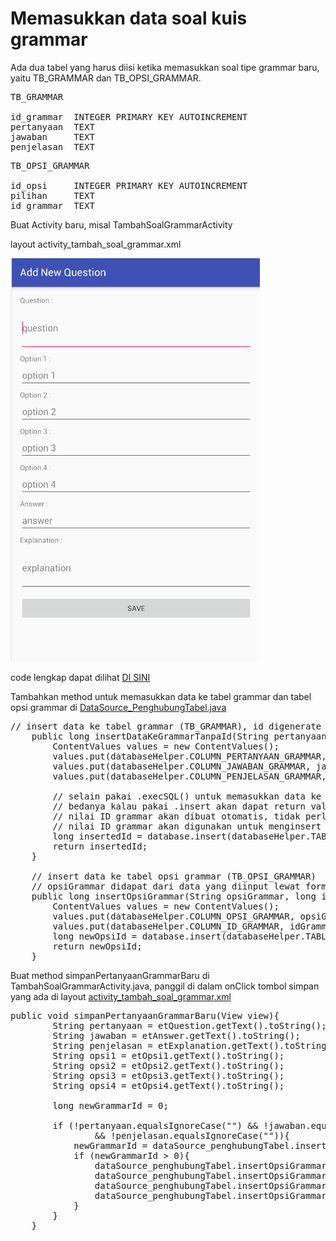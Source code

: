 # Memasukkan data soal kuis grammar

Ada dua tabel yang harus diisi ketika memasukkan soal tipe grammar baru, yaitu TB_GRAMMAR dan TB_OPSI_GRAMMAR.

<pre>
TB_GRAMMAR

id_grammar  INTEGER PRIMARY KEY AUTOINCREMENT
pertanyaan  TEXT
jawaban     TEXT
penjelasan  TEXT
</pre>


<pre>
TB_OPSI_GRAMMAR

id_opsi     INTEGER PRIMARY KEY AUTOINCREMENT
pilihan     TEXT
id_grammar  TEXT
</pre>

Buat Activity baru, misal TambahSoalGrammarActivity

layout activity_tambah_soal_grammar.xml

![tutor1](https://github.com/ardhiesta/ToeflLikeApp/blob/master/manual_docs/img/add_new_question.jpg)

code lengkap dapat dilihat
[DI SINI](https://github.com/ardhiesta/ToeflLikeApp/blob/master/app/src/main/res/layout/activity_tambah_soal_grammar.xml)

Tambahkan method untuk memasukkan data ke tabel grammar dan tabel opsi grammar di [DataSource_PenghubungTabel.java](https://github.com/ardhiesta/ToeflLikeApp/blob/master/app/src/main/java/com/example/djakaumbarawurung/persipantestcept/database/DataSource_PenghubungTabel.java)

<pre>
// insert data ke tabel grammar (TB_GRAMMAR), id digenerate otomatis
    public long insertDataKeGrammarTanpaId(String pertanyaan, String jawaban, String penjelasan) {
        ContentValues values = new ContentValues();
        values.put(databaseHelper.COLUMN_PERTANYAAN_GRAMMAR, pertanyaan);
        values.put(databaseHelper.COLUMN_JAWABAN_GRAMMAR, jawaban);
        values.put(databaseHelper.COLUMN_PENJELASAN_GRAMMAR, penjelasan);

        // selain pakai .execSQL() untuk memasukkan data ke tabel bisa juga pakai .insert()
        // bedanya kalau pakai .insert akan dapat return value berupa nilai ID grammar terakhir yang tercreate
        // nilai ID grammar akan dibuat otomatis, tidak perlu ditulis
        // nilai ID grammar akan digunakan untuk menginsert opsi baru di TB_OPSI_GRAMMAR
        long insertedId = database.insert(databaseHelper.TABLE_GRAMMAR, null, values);
        return insertedId;
    }

    // insert data ke tabel opsi grammar (TB_OPSI_GRAMMAR)
    // opsiGrammar didapat dari data yang diinput lewat form, idGrammar didapat dari hasil method insertDataKeGrammarTanpaId
    public long insertOpsiGrammar(String opsiGrammar, long idGrammar){
        ContentValues values = new ContentValues();
        values.put(databaseHelper.COLUMN_OPSI_GRAMMAR, opsiGrammar);
        values.put(databaseHelper.COLUMN_ID_GRAMMAR, idGrammar);
        long newOpsiId = database.insert(databaseHelper.TABLE_OPSI_GRAMMAR, null, values);
        return newOpsiId;
    }
</pre>

Buat method simpanPertanyaanGrammarBaru di TambahSoalGrammarActivity.java, panggil di dalam onClick tombol simpan yang ada di layout [activity_tambah_soal_grammar.xml](https://github.com/ardhiesta/ToeflLikeApp/blob/master/app/src/main/res/layout/activity_tambah_soal_grammar.xml)

<pre>
public void simpanPertanyaanGrammarBaru(View view){
        String pertanyaan = etQuestion.getText().toString();
        String jawaban = etAnswer.getText().toString();
        String penjelasan = etExplanation.getText().toString();
        String opsi1 = etOpsi1.getText().toString();
        String opsi2 = etOpsi2.getText().toString();
        String opsi3 = etOpsi3.getText().toString();
        String opsi4 = etOpsi4.getText().toString();

        long newGrammarId = 0;

        if (!pertanyaan.equalsIgnoreCase("") && !jawaban.equalsIgnoreCase("")
                && !penjelasan.equalsIgnoreCase("")){
            newGrammarId = dataSource_penghubungTabel.insertDataKeGrammarTanpaId(pertanyaan, jawaban, penjelasan);
            if (newGrammarId > 0){
                dataSource_penghubungTabel.insertOpsiGrammar(opsi1, newGrammarId);
                dataSource_penghubungTabel.insertOpsiGrammar(opsi2, newGrammarId);
                dataSource_penghubungTabel.insertOpsiGrammar(opsi3, newGrammarId);
                dataSource_penghubungTabel.insertOpsiGrammar(opsi4, newGrammarId);
            }
        }
    }
</pre>
